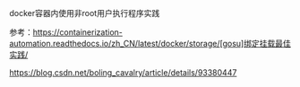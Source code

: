 docker容器内使用非root用户执行程序实践

参考：https://containerization-automation.readthedocs.io/zh_CN/latest/docker/storage/[gosu]绑定挂载最佳实践/

https://blog.csdn.net/boling_cavalry/article/details/93380447